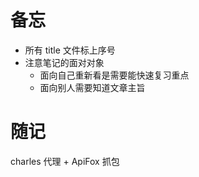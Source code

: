 # 备忘

- 所有 title 文件标上序号
- 注意笔记的面对对象
  - 面向自己重新看是需要能快速复习重点
  - 面向别人需要知道文章主旨
# 随记

charles 代理 + ApiFox 抓包
